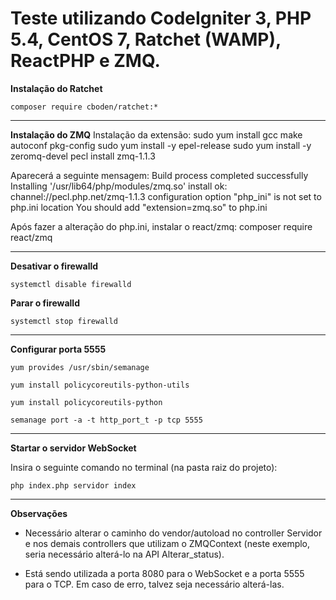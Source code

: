 Teste utilizando CodeIgniter 3, PHP 5.4, CentOS 7, Ratchet (WAMP), ReactPHP e ZMQ.
====================


**Instalação do Ratchet**

    composer require cboden/ratchet:*

--------

**Instalação do ZMQ**
Instalação da extensão:
sudo yum install gcc make autoconf pkg-config
sudo yum install -y epel-release
sudo yum install -y zeromq-devel
pecl install zmq-1.1.3

Aparecerá a seguinte mensagem:
Build process completed successfully
Installing '/usr/lib64/php/modules/zmq.so'
install ok: channel://pecl.php.net/zmq-1.1.3
configuration option "php_ini" is not set to php.ini location
You should add "extension=zmq.so" to php.ini

Após fazer a alteração do php.ini, instalar o react/zmq:
composer require react/zmq

--------

**Desativar o firewalld**

	systemctl disable firewalld
	
**Parar o firewalld**

	systemctl stop firewalld
	
--------

**Configurar porta 5555**

	yum provides /usr/sbin/semanage
	
	yum install policycoreutils-python-utils
	
	yum install policycoreutils-python
	
	semanage port -a -t http_port_t -p tcp 5555

--------

**Startar o servidor WebSocket**

Insira o seguinte comando no terminal (na pasta raiz do projeto):

    php index.php servidor index

--------

**Observações**

- Necessário alterar o caminho do vendor/autoload no controller Servidor e nos demais controllers que utilizam o ZMQContext (neste exemplo, seria necessário alterá-lo na API Alterar_status).

- Está sendo utilizada a porta 8080 para o WebSocket e a porta 5555 para o TCP. Em caso de erro, talvez seja necessário alterá-las.
